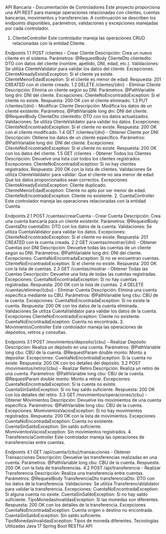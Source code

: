 API Bancaria - Documentación de Controladores
Este proyecto proporciona una API REST para manejar operaciones relacionadas con clientes, cuentas bancarias, movimientos y transferencias. A continuación se describen los endpoints disponibles, parámetros, validaciones y excepciones manejadas por cada controlador.

1. ClienteController
Este controlador maneja las operaciones CRUD relacionadas con la entidad Cliente.

Endpoints
1.1 POST /clientes - Crear Cliente
Descripción: Crea un nuevo cliente en el sistema.
Parámetros:
@RequestBody ClienteDto clientedto: DTO con datos del cliente (nombre, apellido, DNI, edad, etc.).
Validaciones:
Se utiliza ClienteValidator para validar los datos del cliente.
Excepciones:
ClienteAlreadyExistsException: Si el cliente ya existe.
ClienteMenorEdadException: Si el cliente es menor de edad.
Respuesta:
201 CREATED con el cliente creado.
1.2 DELETE /clientes/{dni} - Eliminar Cliente
Descripción: Elimina un cliente según su DNI.
Parámetros:
@PathVariable long dni: DNI del cliente.
Excepciones:
ClienteNoEncontradoException: Si el cliente no existe.
Respuesta:
200 OK con el cliente eliminado.
1.3 PUT /clientes/{dni} - Modificar Cliente
Descripción: Modifica los datos de un cliente existente.
Parámetros:
@PathVariable long dni: DNI del cliente.
@RequestBody ClienteDto clientedto: DTO con los datos actualizados.
Validaciones:
Se utiliza ClienteValidator para validar los datos.
Excepciones:
ClienteNoEncontradoException: Si el cliente no existe.
Respuesta:
200 OK con el cliente modificado.
1.4 GET /clientes/{dni} - Obtener Cliente por DNI
Descripción: Obtiene los datos de un cliente específico.
Parámetros:
@PathVariable long dni: DNI del cliente.
Excepciones:
ClienteNoEncontradoException: Si el cliente no existe.
Respuesta:
200 OK con los datos del cliente.
1.5 GET /clientes - Obtener Todos los Clientes
Descripción: Devuelve una lista con todos los clientes registrados.
Excepciones:
ClienteNoEncontradoException: Si no hay clientes registrados.
Respuesta:
200 OK con la lista de clientes.
Validaciones
Se utiliza ClienteValidator para validar:
Que el cliente no sea menor de edad.
Que los datos proporcionados sean correctos.
Excepciones
ClienteAlreadyExistsException: Cliente duplicado.
ClienteMenorEdadException: Cliente no apto por ser menor de edad.
ClienteNoEncontradoException: Cliente no existente.
2. CuentaController
Este controlador maneja las operaciones relacionadas con la entidad Cuenta.

Endpoints
2.1 POST /cuentas/crearCuenta - Crear Cuenta
Descripción: Crea una cuenta bancaria para un cliente existente.
Parámetros:
@RequestBody CuentaDto cuentaDto: DTO con los datos de la cuenta.
Validaciones:
Se utiliza CuentaValidator para validar los datos.
Excepciones:
ClienteNoEncontradoException: Si el cliente no existe.
Respuesta:
201 CREATED con la cuenta creada.
2.2 GET /cuentas/mostrar/{dni} - Obtener Cuentas por DNI
Descripción: Devuelve todas las cuentas de un cliente según su DNI.
Parámetros:
@PathVariable long dni: DNI del cliente.
Excepciones:
CuentaNoEncontradaException: Si no se encuentran cuentas.
ClienteNoEncontradoException: Si el cliente no existe.
Respuesta:
200 OK con la lista de cuentas.
2.3 GET /cuentas/mostrar - Obtener Todas las Cuentas
Descripción: Devuelve una lista de todas las cuentas registradas.
Excepciones:
CuentaNoEncontradaException: Si no hay cuentas registradas.
Respuesta:
200 OK con la lista de cuentas.
2.4 DELETE /cuentas/eliminar/{cbu} - Eliminar Cuenta
Descripción: Elimina una cuenta específica mediante su CBU.
Parámetros:
@PathVariable long cbu: CBU de la cuenta.
Excepciones:
CuentaNoEncontradaException: Si no existe la cuenta.
Respuesta:
200 OK con los datos de la cuenta eliminada.
Validaciones
Se utiliza CuentaValidator para validar los datos de la cuenta.
Excepciones
ClienteNoEncontradoException: Cliente no existente.
CuentaNoEncontradaException: Cuenta no encontrada.
3. MovimientosController
Este controlador maneja las operaciones de depósitos, retiros y consultas.

Endpoints
3.1 POST /movimientos/deposito/{cbu} - Realizar Depósito
Descripción: Realiza un depósito en una cuenta.
Parámetros:
@PathVariable long cbu: CBU de la cuenta.
@RequestParam double monto: Monto a depositar.
Excepciones:
CuentaNoEncontradaException: Si la cuenta no existe.
Respuesta:
200 OK con los detalles del depósito.
3.2 POST /movimientos/retiro/{cbu} - Realizar Retiro
Descripción: Realiza un retiro de una cuenta.
Parámetros:
@PathVariable long cbu: CBU de la cuenta.
@RequestParam double monto: Monto a retirar.
Excepciones:
CuentaNoEncontradaException: Si la cuenta no existe.
CuentaSinSaldoException: Si no hay saldo suficiente.
Respuesta:
200 OK con los detalles del retiro.
3.3 GET /movimientos/operaciones/{cbu} - Obtener Movimientos
Descripción: Devuelve los movimientos de una cuenta específica.
Parámetros:
@PathVariable long cbu: CBU de la cuenta.
Excepciones:
MomivientosVaciosException: Si no hay movimientos registrados.
Respuesta:
200 OK con la lista de movimientos.
Excepciones
CuentaNoEncontradaException: Cuenta no existente.
CuentaSinSaldoException: Sin saldo suficiente.
MomivientosVaciosException: Sin movimientos registrados.
4. TransferenciaController
Este controlador maneja las operaciones de transferencias entre cuentas.

Endpoints
4.1 GET /api/cuenta/{cbu}/transacciones - Obtener Transacciones
Descripción: Devuelve las transferencias realizadas en una cuenta.
Parámetros:
@PathVariable long cbu: CBU de la cuenta.
Respuesta:
200 OK con la lista de transferencias.
4.2 POST /api/transferencia - Realizar Transferencia
Descripción: Realiza una transferencia entre cuentas.
Parámetros:
@RequestBody TransferenciaDto transferenciaDto: DTO con los datos de la transferencia.
Validaciones:
Se utiliza TransferenciaValidator para validar la transferencia.
Excepciones:
CuentaNoEncontradaException: Si alguna cuenta no existe.
CuentaSinSaldoException: Si no hay saldo suficiente.
TipoMonedasInvalidasException: Si las monedas son diferentes.
Respuesta:
200 OK con los detalles de la transferencia.
Excepciones
CuentaNoEncontradaException: Cuenta origen o destino no encontrada.
CuentaSinSaldoException: Sin saldo suficiente.
TipoMonedasInvalidasException: Tipos de moneda diferentes.
Tecnologías Utilizadas
Java 17
Spring Boot
RESTful API
